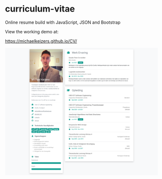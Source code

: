 # curriculum-vitae

Online resume build with JavaScript, JSON and Bootstrap

View the working demo at:

https://michaelkeizers.github.io/CV/

![CV](images/screenshot_resume.png)
